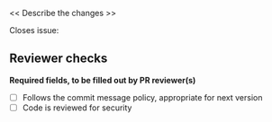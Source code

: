 << Describe the changes >>

Closes issue:

## Reviewer checks

**Required fields, to be filled out by PR reviewer(s)**

- [ ] Follows the commit message policy, appropriate for next version
- [ ] Code is reviewed for security
